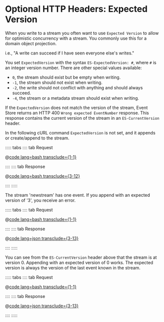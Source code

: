 # Optional HTTP Headers: Expected Version

When you write to a stream you often want to use `Expected Version` to allow for optimistic concurrency with a stream. You commonly use this for a domain object projection.

i.e., "A write can succeed if I have seen everyone else's writes."

You set `ExpectedVersion` with the syntax `ES-ExpectedVersion: #`, where `#` is an integer version number. There are other special values available:

- `0`, the stream should exist but be empty when writing.
- `-1`, the stream should not exist when writing.
- `-2`, the write should not conflict with anything and should always succeed.
- `-4`, the stream or a metadata stream should exist when writing.

If the `ExpectedVersion` does not match the version of the stream, Event Store returns an HTTP 400 `Wrong expected EventNumber` response. This response contains the current version of the stream in an `ES-CurrentVersion` header.

In the following cURL command `ExpectedVersion` is not set, and it appends or create/append to the stream.

::::: tabs
:::: tab Request

@[code lang=bash transclude={1-1}](@/docs/v5/code-examples/http-api/write-event.sh)

::::
:::: tab Response

@[code lang=bash transclude={3-12}](@/docs/v5/code-examples/http-api/write-event.sh)

::::
:::::

The stream 'newstream' has one event. If you append with an expected version of '3', you receive an error.

::::: tabs
:::: tab Request

@[code lang=bash transclude={1-1}](@/docs/v5/code-examples/http-api/write-event-wrong-version.sh)

::::
:::: tab Response

@[code lang=json transclude={3-13}](@/docs/v5/code-examples/http-api/write-event-wrong-version.sh)

::::
:::::

You can see from the `ES-CurrentVersion` header above that the stream is at version 0. Appending with an expected version of 0 works. The expected version is always the version of the last event known in the stream.

::::: tabs
:::: tab Request

@[code lang=bash transclude={1-1}](@/docs/v5/code-examples/http-api/write-event-version.sh)

::::
:::: tab Response

@[code lang=json transclude={3-13}](@/docs/v5/code-examples/http-api/write-event-version.sh)

::::
:::::
